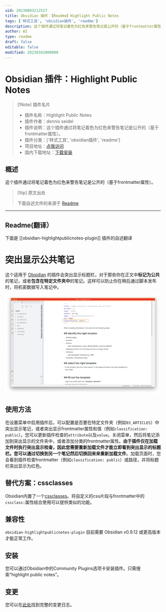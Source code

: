 ```yaml
---
uid: 20230803212527
title: Obsidian 插件：【Readme】Highlight Public Notes
tags: ['样式工具', 'obsidian插件', 'readme']
description: 这个插件通过将笔记着色为红色来警告笔记是公开的（基于frontmatter属性）。
author: AI
type: readme
draft: false
editable: false
modified: 20230101000000
---
```


# Obsidian 插件：Highlight Public Notes

> [!Note] 插件名片
> - 插件名称：Highlight Public Notes
> - 插件作者：dennis seidel
> - 插件说明：这个插件通过将笔记着色为红色来警告笔记是公开的（基于frontmatter属性）。
> - 插件分类：['样式工具', 'obsidian插件', 'readme']
> - 项目地址：[点我访问](https://github.com/dennisseidel/highlightpublicnotes-obsidian-plugin)
> - 国内下载地址：[下载安装](https://pkmer.cn/products/plugin/pluginMarket/?obsidian-highlightpublicnotes-plugin)

## 概述

这个插件通过将笔记着色为红色来警告笔记是公开的（基于frontmatter属性）。



> [!tip] 原文出处
> 
>下面自述文件的来源于 [Readme](https://ghproxy.net/https://raw.githubusercontent.com/dennisseidel/highlightpublicnotes-obsidian-plugin/master/README.md)
> 

---

## Readme(翻译）

下面是 [[obsidian-highlightpublicnotes-plugin]] 插件的自述翻译



# 突出显示公共笔记

这个适用于 [Obsidian](https://obsidian.md/) 的插件会突出显示标题栏，对于那些你在正文中**标记为公共**的笔记，或者**包含在特定文件夹中**的笔记。这样可以防止你在稍后通过脚本发布时，将机密数据写入笔记中。

![screenshot-full](https://raw.githubusercontent.com/dennisseidel/highlightpublicnotes-obsidian-plugin/master/images/example-highlightpublicnotes.png)

## 使用方法

在设置菜单中启用插件后，可以配置是否要在特定文件夹（例如`03_ARTICLES`）中突出显示笔记，或者突出显示frontmatter属性和值（例如`classification: public`）。您可以更新插件检查的`attribute`以及`value`。关闭菜单，然后将笔记添加到突出显示的文件夹中，或者添加分类的frontmatter属性。**由于插件仅在加载文件时执行突出显示检查，因此您需要重新加载文件才能立即看到突出显示的标题栏。您可以通过切换到另一个笔记然后切换回来来重新加载文件**。加载页面时，您会看到插件检查frontmatter（例如`classification: public`）或路径，并将标题栏突出显示为红色。

## 替代方案：cssclasses

Obsidian内置了一个[cssclasses](https://forum.obsidian.md/t/apply-custom-css-to-certain-pages/15361)。将自定义的css片段与frontmatter中的`cssclass:`属性结合使用可以提供类似的功能。

## 兼容性

`obsidian-highlightpublicnotes-plugin` 目前需要 Obsidian v0.9.12 或更高版本才能正常工作。

## 安装

您可以通过Obsidian中的Community Plugins选项卡安装插件。只需搜索“highlight public notes”。

## 变更

您可以在[此处](https://github.com/dennisseidel/highlightpublicnotes-obsidian-plugin/blob/master/CHANGELOG.md)找到完整的变更日志。



